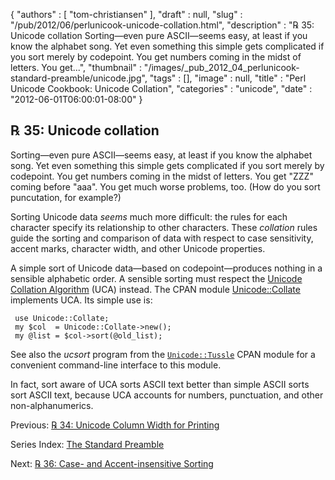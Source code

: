 {
   "authors" : [
      "tom-christiansen"
   ],
   "draft" : null,
   "slug" : "/pub/2012/06/perlunicook-unicode-collation.html",
   "description" : "℞ 35: Unicode collation Sorting&mdash;even pure ASCII&mdash;seems easy, at least if you know the alphabet song. Yet even something this simple gets complicated if you sort merely by codepoint. You get numbers coming in the midst of letters. You get...",
   "thumbnail" : "/images/_pub_2012_04_perlunicook-standard-preamble/unicode.jpg",
   "tags" : [],
   "image" : null,
   "title" : "Perl Unicode Cookbook: Unicode Collation",
   "categories" : "unicode",
   "date" : "2012-06-01T06:00:01-08:00"
}



℞ 35: Unicode collation
-----------------------

Sorting—even pure ASCII—seems easy, at least if you know the alphabet song. Yet even something this simple gets complicated if you sort merely by codepoint. You get numbers coming in the midst of letters. You get "ZZZ" coming before "aaa". You get much worse problems, too. (How do you sort puncutation, for example?)

Sorting Unicode data *seems* much more difficult: the rules for each character specify its relationship to other characters. These *collation* rules guide the sorting and comparison of data with respect to case sensitivity, accent marks, character width, and other Unicode properties.

A simple sort of Unicode data—based on codepoint—produces nothing in a sensible alphabetic order. A sensible sorting must respect the [Unicode Collation Algorithm](http://www.unicode.org/reports/tr10/) (UCA) instead. The CPAN module [Unicode::Collate](https://metacpan.org/pod/Unicode::Collate) implements UCA. Its simple use is:

     use Unicode::Collate;
     my $col  = Unicode::Collate->new();
     my @list = $col->sort(@old_list);

See also the *ucsort* program from the [`Unicode::Tussle`](https://metacpan.org/pod/Unicode::Tussle) CPAN module for a convenient command-line interface to this module.

In fact, sort aware of UCA sorts ASCII text better than simple ASCII sorts sort ASCII text, because UCA accounts for numbers, punctuation, and other non-alphanumerics.

Previous: [℞ 34: Unicode Column Width for Printing](/pub/2012/05/perlunicook-unicode-column-width-for-printing.html)

Series Index: [The Standard Preamble](/pub/2012/04/perlunicook-standard-preamble.html)

Next: [℞ 36: Case- and Accent-insensitive Sorting](/pub/2012/06/perlunicook-case--and-accent-insensitive-sorting.html)

